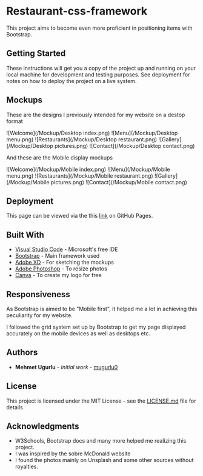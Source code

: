 # Restaurant-css-framework

This project aims to become even more proficient in positioning items with Bootstrap.

## Getting Started

These instructions will get you a copy of the project up and running on your local machine for development and testing purposes. See deployment for notes on how to deploy the project on a live system.

## Mockups

These are the designs I previously intended for my website on a destop format

![Welcome](/Mockup/Desktop index.png)
![Menu](/Mockup/Desktop menu.png)
![Restaurants](/Mockup/Desktop restaurant.png)
![Gallery](/Mockup/Desktop pictures.png)
![Contact](/Mockup/Desktop contact.png)

And these are the Mobile display mockups

![Welcome](/Mockup/Mobile index.png)
![Menu](/Mockup/Mobile menu.png)
![Restaurants](/Mockup/Mobile restaurant.png)
![Gallery](/Mockup/Mobile pictures.png)
![Contact](/Mockup/Mobile contact.png)

## Deployment

This page can be viewed via the this [link]() on  GitHub Pages.

## Built With

* [Visual Studio Code](https://code.visualstudio.com/) - Microsoft's free IDE
* [Bootstrap](https://getbootstrap.com/) - Main framework used
* [Adobe XD](https://www.adobe.com/be_fr/products/xd.html) - For sketching the mockups
* [Adobe Photoshop](https://www.adobe.com/be_fr/products/photoshop.html) - To resize photos
* [Canva](https://www.canva.com/fr_be/) - To create my logo for free

## Responsiveness

As Bootstrap is aimed to be "Mobile first", it helped me a lot in achieving this peculiarity for my website.

I followed the grid system set up by Bootstrap to get my page displayed accurately on the mobile devices as well as desktops etc.

## Authors

* **Mehmet Ugurlu** - *Initial work* - [mugurlu0](https://github.com/mugurlu0)


## License

This project is licensed under the MIT License - see the [LICENSE.md](LICENSE.md) file for details

## Acknowledgments

* W3Schools, Bootstrap docs and many more helped me realizing this project.
* I was inspired by the sobre McDonald website
* I found the photos mainly on Unsplash and some other sources without royalties.

